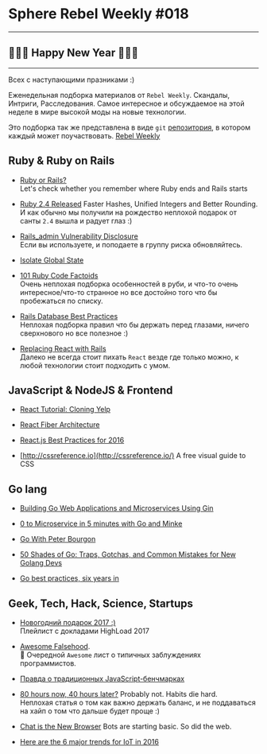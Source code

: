 # Sphere Rebel Weekly #018
----

##  🎄🎉🎁 Happy New Year 🎁🎉🎄
---
Всех с наступающими празниками :)

Еженедельная подборка материалов от `Rebel Weekly`. Скандалы, Интриги, Расследования.
Самое интересное и обсуждаемое на этой неделе в мире высокой моды на новые технологии.

Это подборка так же представлена в виде `git` [репозитория](https://github.com/SphereSoftware/weekly), в котором каждый может
поучаствовать. [Rebel Weekly](https://github.com/SphereSoftware/weekly)

## Ruby & Ruby on Rails

* [Ruby or Rails?](http://railshurts.com/quiz/)<br/>
Let's check whether you remember where Ruby ends and Rails starts

* [Ruby 2.4 Released](https://blog.heroku.com/ruby-2-4-features-hashes-integers-rounding) Faster Hashes, Unified Integers and Better Rounding. <br />
И как обычно мы получили на рождество неплохой подарок от санты `2.4` вышла и радует глаз :)

* [Rails_admin Vulnerability Disclosure](https://blog.sourceclear.com/rails_admin-vulnerability-disclosure/)<br />
Если вы используете, и поподаете в группу риска обновляйтесь.

* [Isolate Global State](https://lucaguidi.com/2016/12/27/isolate-global-state.html)

* [101 Ruby Code Factoids](http://6ftdan.com/allyourdev/2016/01/13/101-ruby-code-factoids/)<br />
Очень неплохая подборка особенностей в руби, и что-то очень интересное/что-то странное но все достойно того что бы пробежаться по списку.

* [Rails Database Best Practices](http://blog.carbonfive.com/2016/11/16/rails-database-best-practices)<br />
Неплохая подборка правил что бы держать перед глазами, ничего сверхнового но все полезное :)

* [Replacing React with Rails](https://0x2a.sh/replacing-react-with-rails-66e25cd23777#.b3p1vw8yb)<br/>
Далеко не всегда стоит пихать `React` везде где только можно, к любой технологии стоит подходить с умом.

## JavaScript & NodeJS & Frontend

* [React Tutorial: Cloning Yelp](https://www.fullstackreact.com/articles/react-tutorial-cloning-yelp/)

* [React Fiber Architecture](https://github.com/acdlite/react-fiber-architecture)

* [React.js Best Practices for 2016](https://blog.risingstack.com/react-js-best-practices-for-2016)

* [http://cssreference.io](http://cssreference.io/) A free visual guide to CSS

## Go lang

* [Building Go Web Applications and Microservices Using Gin](https://semaphoreci.com/community/tutorials/building-go-web-applications-and-microservices-using-gin)

* [0 to Microservice in 5 minutes with Go and Minke](https://nicholasjackson.io/2016/02/26/building-and-testing-microservices-part1/)

* [Go With Peter Bourgon](http://howistart.org/posts/go/1)

* [50 Shades of Go: Traps, Gotchas, and Common Mistakes for New Golang Devs](http://devs.cloudimmunity.com/gotchas-and-common-mistakes-in-go-golang/)

* [Go best practices, six years in](https://peter.bourgon.org/go-best-practices-2016/)

## Geek, Tech, Hack, Science, Startups

* [Новогодний подарок 2017 :)](https://www.youtube.com/playlist?list=PLH-XmS0lSi_ztvZVxpvFz1esXTFkik6Yr)<br/>
Плейлист с докладами HighLoad 2017

* [Awesome Falsehood](https://github.com/kdeldycke/awesome-falsehood). <br />
💊 Очередной `Awesome` лист о типичных заблуждениях программистов.

* [Правда о традиционных JavaScript-бенчмарках](https://habrahabr.ru/company/mailru/blog/318282/)

* [80 hours now, 40 hours later?](https://m.signalvnoise.com/80-hours-now-40-hours-later-f0b3621816e#.yubq2r3he) Probably not. Habits die hard.<br />
Неплохая статья о том как важно держать баланс, и не поддаваться на хайп о том что дальше будет проще :)

* [Chat is the New Browser](https://medium.com/@tedlivingston/chat-is-the-new-browser-cef0ead46c8b#.hwyub1eeb) Bots are starting basic. So did the web.

* [Here are the 6 major trends for IoT in 2016](http://readwrite.com/2016/12/27/major-trends-iot-2016-dl4/)
